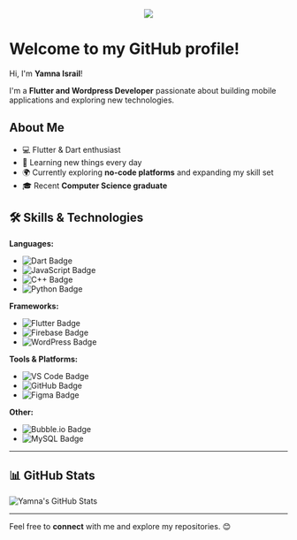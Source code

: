 
<div align="center">
  <img src="https://i.postimg.cc/Y017CFY8/Capture.jpg"/>
</div>

# Welcome to my GitHub profile!

Hi, I'm **Yamna Israil**!

I'm a **Flutter and Wordpress Developer** passionate about building mobile applications and exploring new technologies.

## About Me
- 💻 Flutter & Dart enthusiast
- 🌱 Learning new things every day
- 🌍 Currently exploring **no-code platforms** and expanding my skill set
- 🎓 Recent **Computer Science graduate**


## 🛠️ Skills & Technologies

 **Languages:**
- ![Dart Badge](https://img.shields.io/badge/Dart-%230175C2?logo=dart&logoColor=white)
- ![JavaScript Badge](https://img.shields.io/badge/JavaScript-%23F7DF1E?logo=javascript&logoColor=white)
- ![C++ Badge](https://img.shields.io/badge/C++-%2300599C?logo=cplusplus&logoColor=white)
- ![Python Badge](https://img.shields.io/badge/Python-%233776CC?logo=python&logoColor=white)

**Frameworks:**
- ![Flutter Badge](https://img.shields.io/badge/Flutter-%2302569B?logo=flutter&logoColor=white)
- ![Firebase Badge](https://img.shields.io/badge/Firebase-%23FFCA28?logo=firebase&logoColor=white)
- ![WordPress Badge](https://img.shields.io/badge/WordPress-%2346A2F1?logo=wordpress&logoColor=white)


**Tools & Platforms:**
- ![VS Code Badge](https://img.shields.io/badge/VS%20Code-%23007ACC?logo=visualstudiocode&logoColor=white)
- ![GitHub Badge](https://img.shields.io/badge/GitHub-%23121011?logo=github&logoColor=white)
- ![Figma Badge](https://img.shields.io/badge/Figma-%23F24E1E?logo=figma&logoColor=white)

**Other:**
- ![Bubble.io Badge](https://img.shields.io/badge/Bubble.io-%23F1625D?logo=bubble&logoColor=white)
- ![MySQL Badge](https://img.shields.io/badge/MySQL-%234479A1?logo=mysql&logoColor=white)

---



## 📊 GitHub Stats
![Yamna's GitHub Stats](https://github-readme-stats.vercel.app/api?username=YamnaIsrail&show_icons=true&hide_title=true&hide=prs)

---

Feel free to **connect** with me and explore my repositories. 😊

